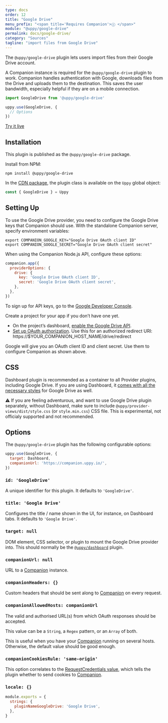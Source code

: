 ```yaml
---
type: docs
order: 12
title: "Google Drive"
menu_prefix: "<span title='Requires Companion'>ⓒ </span>"
module: "@uppy/google-drive"
permalink: docs/google-drive/
category: "Sources"
tagline: "import files from Google Drive"
---
```


The `@uppy/google-drive` plugin lets users import files from their Google Drive account.

A Companion instance is required for the `@uppy/google-drive` plugin to work. Companion handles authentication with Google, downloads files from the Drive and uploads them to the destination. This saves the user bandwidth, especially helpful if they are on a mobile connection.

```js
import GoogleDrive from '@uppy/google-drive'

uppy.use(GoogleDrive, {
  // Options
})
```

<a class="TryButton" href="/examples/dashboard/">Try it live</a>

## Installation

This plugin is published as the `@uppy/google-drive` package.

Install from NPM:

```shell
npm install @uppy/google-drive
```

In the [CDN package](/docs/#With-a-script-tag), the plugin class is available on the `Uppy` global object:

```js
const { GoogleDrive } = Uppy
```

## Setting  Up

To use the Google Drive provider, you need to configure the Google Drive keys that Companion should use. With the standalone Companion server, specify environment variables:

```shell
export COMPANION_GOOGLE_KEY="Google Drive OAuth client ID"
export COMPANION_GOOGLE_SECRET="Google Drive OAuth client secret"
```

When using the Companion Node.js API, configure these options:

```js
companion.app({
  providerOptions: {
    drive: {
      key: 'Google Drive OAuth client ID',
      secret: 'Google Drive OAuth client secret',
    },
  },
})
```

To sign up for API keys, go to the [Google Developer Console](https://console.developers.google.com/).

Create a project for your app if you don’t have one yet.

* On the project’s dashboard, [enable the Google Drive API](https://developers.google.com/drive/api/v3/enable-drive-api).
* [Set up OAuth authorization](https://developers.google.com/drive/api/v3/about-auth). Use this for an authorized redirect URI:
  https://$YOUR\_COMPANION\_HOST\_NAME/drive/redirect

Google will give you an OAuth client ID and client secret. Use them to configure Companion as shown above.

## CSS

Dashboard plugin is recommended as a container to all Provider plugins, including Google Drive. If you are using Dashboard, it [comes with all the necessary styles](/docs/dashboard/#CSS) for Google Drive as well.

⚠️ If you are feeling adventurous, and want to use Google Drive plugin separately, without Dashboard, make sure to include `@uppy/provider-views/dist/style.css` (or `style.min.css`) CSS file. This is experimental, not officialy supported and not recommended.

## Options

The `@uppy/google-drive` plugin has the following configurable options:

```js
uppy.use(GoogleDrive, {
  target: Dashboard,
  companionUrl: 'https://companion.uppy.io/',
})
```

### `id: 'GoogleDrive'`

A unique identifier for this plugin. It defaults to `'GoogleDrive'`.

### `title: 'Google Drive'`

Configures the title / name shown in the UI, for instance, on Dashboard tabs. It defaults to `'Google Drive'`.

### `target: null`

DOM element, CSS selector, or plugin to mount the Google Drive provider into. This should normally be the [`@uppy/dashboard`](/docs/dashboard) plugin.

### `companionUrl: null`

URL to a [Companion](/docs/companion) instance.

### `companionHeaders: {}`

Custom headers that should be sent along to [Companion](/docs/companion) on every request.

### `companionAllowedHosts: companionUrl`

The valid and authorised URL(s) from which OAuth responses should be accepted.

This value can be a `String`, a `Regex` pattern, or an `Array` of both.

This is useful when you have your [Companion](/docs/companion) running on several hosts. Otherwise, the default value should be good enough.

### `companionCookiesRule: 'same-origin'`

This option correlates to the [RequestCredentials value](https://developer.mozilla.org/en-US/docs/Web/API/Request/credentials), which tells the plugin whether    to send cookies to [Companion](/docs/companion).

### `locale: {}`

<!-- eslint-disable no-restricted-globals, no-multiple-empty-lines -->

```js
module.exports = {
  strings: {
    pluginNameGoogleDrive: 'Google Drive',
  },
}

```
